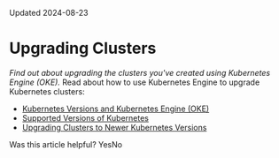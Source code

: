 Updated 2024-08-23
# Upgrading Clusters
_Find out about upgrading the clusters you've created using Kubernetes Engine (OKE)._
Read about how to use Kubernetes Engine to upgrade Kubernetes clusters:
  * [Kubernetes Versions and Kubernetes Engine (OKE)](https://docs.oracle.com/en-us/iaas/Content/ContEng/Concepts/contengupgradeoverview.htm#Kubernetes_Versions_and_Container_Engine_for_Kubernetes "Find out about the Kubernetes versioning scheme and Kubernetes Engine \(OKE\) support for different Kubernetes versions.")
  * [Supported Versions of Kubernetes](https://docs.oracle.com/en-us/iaas/Content/ContEng/Concepts/contengaboutk8sversions.htm#Supported_Versions_of_Kubernetes "Find out about the Kubernetes versions that Kubernetes Engine \(OKE\) currently supports, along with details of previously supported versions and planned support for future versions.")
  * [Upgrading Clusters to Newer Kubernetes Versions](https://docs.oracle.com/en-us/iaas/Content/ContEng/Concepts/contengaboutupgradingclusters.htm#Upgrading_Clusters_to_Newer_Kubernetes_Versions "Find out about the different ways to upgrade control plane nodes and worker nodes to newer Kubernetes versions using Kubernetes Engine \(OKE\).")


Was this article helpful?
YesNo


